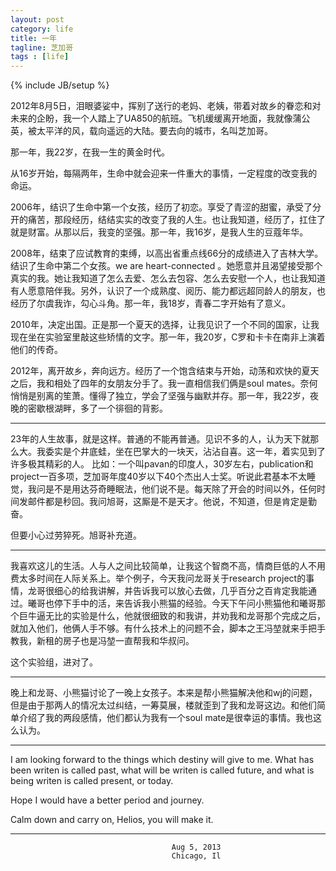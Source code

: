 ```yaml
---
layout: post
category: life
title: 一年
tagline: 芝加哥
tags : [life]
---
```

{% include JB/setup %}

2012年8月5日，泪眼婆娑中，挥别了送行的老妈、老姨，带着对故乡的眷恋和对未来的企盼，我一个人踏上了UA850的航班。飞机缓缓离开地面，我就像蒲公英，被太平洋的风，载向遥远的大陆。要去向的城市，名叫芝加哥。

那一年，我22岁，在我一生的黄金时代。

从16岁开始，每隔两年，生命中就会迎来一件重大的事情，一定程度的改变我的命运。

2006年，结识了生命中第一个女孩，经历了初恋。享受了青涩的甜蜜，承受了分开的痛苦，那段经历，结结实实的改变了我的人生。也让我知道，经历了，扛住了就是财富。从那以后，我变的坚强。那一年，我16岁，是我人生的豆蔻年华。

2008年，结束了应试教育的束缚，以高出省重点线66分的成绩进入了吉林大学。结识了生命中第二个女孩。we are heart-connected 。她愿意并且渴望接受那个真实的我。她让我知道了怎么去爱、怎么去包容、怎么去安慰一个人，也让我知道有人愿意陪伴我。另外，认识了一个成熟度、阅历、能力都远超同龄人的朋友，也经历了尔虞我诈，勾心斗角。那一年，我18岁，青春二字开始有了意义。

2010年，决定出国。正是那一个夏天的选择，让我见识了一个不同的国家，让我现在坐在实验室里敲这些矫情的文字。那一年，我20岁，C罗和卡卡在南非上演着他们的传奇。

2012年，离开故乡，奔向远方。经历了一个饱含结束与开始，动荡和欢快的夏天之后，我和相处了四年的女朋友分手了。我一直相信我们俩是soul mates。奈何悄悄是别离的笙萧。懂得了独立，学会了坚强与幽默并存。那一年，我22岁，夜晚的密歇根湖畔，多了一个徘徊的背影。

---


23年的人生故事，就是这样。普通的不能再普通。见识不多的人，认为天下就那么大。我委实是个井底蛙，坐在巴掌大的一块天，沾沾自喜。这一年，着实见到了许多极其精彩的人。
比如：一个叫pavan的印度人，30岁左右，publication和project一百多项，芝加哥年度40岁以下40个杰出人士奖。听说此君基本不太睡觉，我问是不是用达芬奇睡眠法，他们说不是。每天除了开会的时间以外，任何时间发邮件都是秒回。我问旭哥，这厮是不是天才。他说，不知道，但是肯定是勤奋。

但要小心过劳猝死。旭哥补充道。


---


我喜欢这儿的生活。人与人之间比较简单，让我这个智商不高，情商巨低的人不用费太多时间在人际关系上。举个例子，今天我问龙哥关于research project的事情，龙哥很细心的给我讲解，并告诉我可以放心去做，几乎百分之百肯定我能通过。曦哥也停下手中的活，来告诉我小熊猫的经验。今天下午问小熊猫他和曦哥那个巨牛逼无比的实验是什么，他就很细致的和我讲，并劝我和龙哥那个完成之后，就加入他们，他俩人手不够。有什么技术上的问题不会，脚本之王冯堃就来手把手教我，新租的房子也是冯堃一直帮我和华叔问。

这个实验组，进对了。

---


晚上和龙哥、小熊猫讨论了一晚上女孩子。本来是帮小熊猫解决他和wj的问题，但是由于那两人的情况太过纠结，一筹莫展，楼就歪到了我和龙哥这边。和他们简单介绍了我的两段感情，他们都认为我有一个soul mate是很幸运的事情。我也这么认为。

---


I am looking forward to the things which destiny will give to me. What has been writen is called past, what will be writen is called future, and what is being writen is called present, or today.

Hope I would have a better period and journey. 

Calm down and carry on, Helios, you will make it.


---
										Aug 5, 2013
										Chicago, Il
















